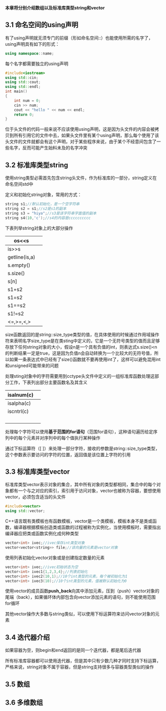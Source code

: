 **本章将分别介绍数组以及标准库类型string和vector**

## 3.1 命名空间的using声明

有了using声明就无须专门的前缀（形如命名空间::）也能使用所需的名字了，using声明具有如下的形式：

```c++
using namespace::name;
```

每个名字都需要独立的using声明

```c++
#include<iostream>
using std::cin;
using std::cout;
using std::endl;
int main()
{
    int num = 0;
    cin >> num;
    cout << "hello " << num << endl;
    return 0;
}
```

位于头文件的代码一般来说不应该使用using声明，这是因为头文件的内容会被拷贝到所有引用它的文件中去，如果头文件里有某个using声明，那么每个使用了该头文件的文件就都会有这个声明，对于某些程序来说，由于某个不经意间包含了一些名字，反而可能产生始料未及的名字冲突

## 3.2 标准库类型string

使用string类型必需首先包含string头文件，作为标准库的一部分，string定义在命名空间std中

定义和初始化string对象，常用的方式：

```c++
string s1;//默认初始化，是一个空字符串
string s2 = s1;//s2是s1的副本
string s3 = "hiya";//s3是该字符串字面值的副本
string s4(10,'c');//s4的内容是cccccccccc
```

下表列举string对象上的大部分操作

| os<<s         |      |
| ------------- | ---- |
| is>>s         |      |
| getline(is,a) |      |
| s.empty()     |      |
| s.size()      |      |
| s[n]          |      |
| s1+s2         |      |
| s1=s2         |      |
| s1==s2        |      |
| s1!=s2        |      |
| <=,>=,<,>     |      |

size函数返回的是string::size_type类型的值，在具体使用的时候通过作用域操作符来表明名字size_type是在类sting中定义的，它是一个无符号类型的值而且足够存放下任何string对象的大小，假设n是一个具有负值的int，则表达式s.size()<n的判断结果一定是true，这是因为负值n会自动转换为一个比较大的无符号值，所以如果一条表达式中已经有了size()函数就不要再使用int了，这样可以避免混用int和unsigned可能带来的问题

处理sting对象中的字符需要用到cctype头文件中定义的一组标准库函数处理这部分工作，下表列出部分主要函数名及其含义

| isalnum(c) |      |
| ---------- | ---- |
| isalpha(c) |      |
| iscntrl(c) |      |
|            |      |
|            |      |
|            |      |
|            |      |

处理每个字符可以使用**基于范围的for语句**（范围for语句），这种语句遍历给定序列中的每个元素并对序列中的每个值执行某种操作

通过下标运算符（[ ]）来处理一部分字符，接收的参数是string::size_type类型，这个参数表示要访问的字符的位置，返回值是该位置上字符的引用

## 3.3 标准库类型vector

标准库类型vector表示对象的集合，其中所有对象的类型都相同，集合中的每个对象都有一个与之对应的索引，索引用于访问对象，vector也被称为容器，要想使用vector，必须包含适当的头文件

```c++
#include<vector>
using std::vector;
```

C++语言既有类模板也有函数模板，vector是一个类模板，模板本身不是类或函数，编译器根据模板创造类或函数的过程被称为实例化，当使用模板时，需要指出编译器应把类或函数实例化成何种类型

```c++
vector<int> ivec;//ivec保存int类型对象
vector<vector<string>> file;//该向量的元素是vector对象
```

使用列表初始化vector对象或是创建指定数量的元素

```c++
vector<int> ivec;//ivec初始状态为空
vector<int> ivec1{1,2,3,4};//列表初始化
vector<int> ivec2(10,1);//10个int类型的元素，每个被初始化为1
vector<int> ivec3(10);//10个int类型的元素，值被默认初始化为0
```

使用vector的成员函数**push_back**向其中添加元素，压到（push）vector对象的尾端（back），如果循环体内部包含向vector添加元素的语句，则不能使用范围for循环

其他vector操作大多数与string类似，可以使用下标运算符来访问vector对象的元素

## 3.4 迭代器介绍

如果容器为空，则begin和end返回的是同一个迭代器，都是尾后迭代器

所有标准库容器都可以使用迭代器，但是其中只有少数几种才同时支持下标运算，严格来说，string对象不属于容器，但是string支持很多与容器类型类似的操作

## 3.5 数组



## 3.6 多维数组

